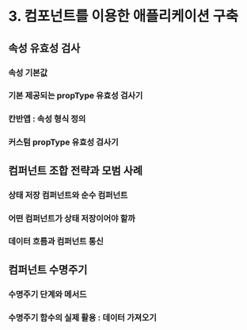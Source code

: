 # 3. 컴포넌트를 이용한 애플리케이션 구축

## 속성 유효성 검사
### 속성 기본값
### 기본 제공되는 propType 유효성 검사기
### 칸반앱 : 속성 형식 정의
### 커스텀 propType 유효성 검사기

## 컴퍼넌트 조합 전략과 모범 사례
### 상태 저장 컴퍼넌트와 순수 컴퍼넌트
### 어떤 컴퍼넌트가 상태 저장이어야 할까
### 데이터 흐름과 컴퍼넌트 통신

## 컴퍼넌트 수명주기 
### 수명주기 단계와 메서드
### 수명주기 함수의 실제 활용 : 데이터 가져오기 
